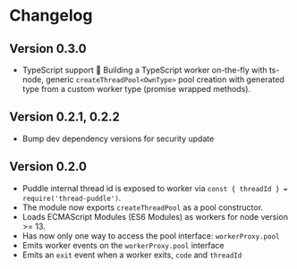 # Changelog

## Version 0.3.0

- TypeScript support :tada:
  Building a TypeScript worker on-the-fly with ts-node,
  generic `createThreadPool<OwnType>` pool creation
  with generated type from a custom worker type (promise wrapped methods).

## Version 0.2.1, 0.2.2

- Bump dev dependency versions for security update

## Version 0.2.0

- Puddle internal thread id is exposed to worker via `const { threadId } = require('thread-puddle')`.
- The module now exports `createThreadPool` as a pool constructor.
- Loads ECMAScript Modules (ES6 Modules) as workers for node version >= 13.
- Has now only one way to access the pool interface: `workerProxy.pool`
- Emits worker events on the `workerProxy.pool` interface
- Emits an `exit` event when a worker exits, `code` and `threadId`
